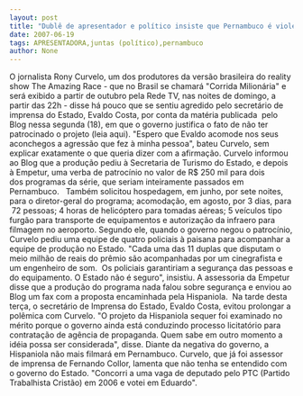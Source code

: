 ```yaml
---
layout: post
title: "Dublê de apresentador e político insiste que Pernambuco é violento"
date: 2007-06-19
tags: APRESENTADORA,juntas (político),pernambuco
author: None
---
```

O jornalista Rony Curvelo, um dos produtores&nbsp;da vers&atilde;o brasileira do reality show The Amazing Race -&nbsp;que no Brasil se chamar&aacute; &quot;Corrida Milion&aacute;ria&quot; e ser&aacute; exibido a partir de outubro pela Rede TV, nas noites de domingo, a partir das 22h -&nbsp;disse&nbsp;h&aacute; pouco que&nbsp;se sentiu agredido pelo secret&aacute;rio de imprensa&nbsp;do Estado, Evaldo Costa,&nbsp;por conta da mat&eacute;ria publicada &nbsp;pelo Blog nessa segunda (18), em que o governo justifica o fato de n&atilde;o ter patrocinado o projeto (leia aqui).
&quot;Espero que Evaldo&nbsp;acomode nos seus aconchegos a agress&atilde;o que fez&nbsp;&agrave; minha pessoa&quot;, bateu Curvelo, sem explicar exatamente o que queria dizer com a afirma&ccedil;&atilde;o.
Curvelo&nbsp;informou ao Blog que a produ&ccedil;&atilde;o pediu &agrave; Secretaria de Turismo do Estado, e depois &agrave; Empetur,&nbsp;uma verba de patroc&iacute;nio no valor de R$ 250 mil&nbsp;para dois dos&nbsp;programas da s&eacute;rie, que seriam inteiramente passados em Pernambuco.&nbsp;&nbsp;
Tamb&eacute;m solicitou hospedagem, em junho, por sete noites, para o diretor-geral do programa; acomoda&ccedil;&atilde;o, em agosto, por 3&nbsp;dias, para &nbsp;72 pessoas; 4 horas de helic&oacute;ptero para tomadas a&eacute;reas; 5 ve&iacute;culos tipo furg&atilde;o para transporte de equipamentos e autoriza&ccedil;&atilde;o da infraero para&nbsp; filmagem no aeroporto.
Segundo ele, quando o governo negou o patroc&iacute;nio, Curvelo pediu uma equipe de quatro policiais &agrave; paisana para acompanhar a equipe de produ&ccedil;&atilde;o no Estado. &quot;Cada uma das 11 duplas que disputam o meio milh&atilde;o de reais do pr&ecirc;mio s&atilde;o acompanhadas por um cinegrafista e um engenheiro de som.&nbsp; Os policiais garantiriam a seguran&ccedil;a das pessoas e do equipamento.&nbsp;O Estado n&atilde;o &eacute; seguro&quot;, insistiu.
A assessoria da Empetur disse que a produ&ccedil;&atilde;o do programa nada falou sobre seguran&ccedil;a e enviou ao Blog um fax com a proposta encaminhada pela Hispaniola.&nbsp;
Na tarde desta ter&ccedil;a,&nbsp;o secret&aacute;rio de Imprensa do Estado, Evaldo Costa, evitou prolongar a pol&ecirc;mica com Curvelo. &quot;O projeto da Hispaniola sequer foi examinado no m&eacute;rito porque o governo ainda est&aacute; conduzindo processo licitat&oacute;rio para contrata&ccedil;&atilde;o de ag&ecirc;ncia de propaganda. Quem sabe em outro momento a id&eacute;ia possa ser considerada&quot;, disse.
Diante da negativa do governo, a Hispaniola n&atilde;o mais filmar&aacute; em Pernambuco. Curvelo, que j&aacute; foi assessor de imprensa de Fernando Collor, lamenta que n&atilde;o tenha se entendido com o governo do Estado. &quot;Concorri a uma vaga de deputado pelo PTC (Partido Trabalhista Crist&atilde;o) em 2006 e votei em Eduardo&quot;. 